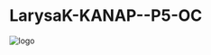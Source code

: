 # LarysaK-KANAP--P5-OC

![logo](https://user-images.githubusercontent.com/92583129/193273649-e6c9a286-b387-42df-a320-c50c93f374ee.png)
